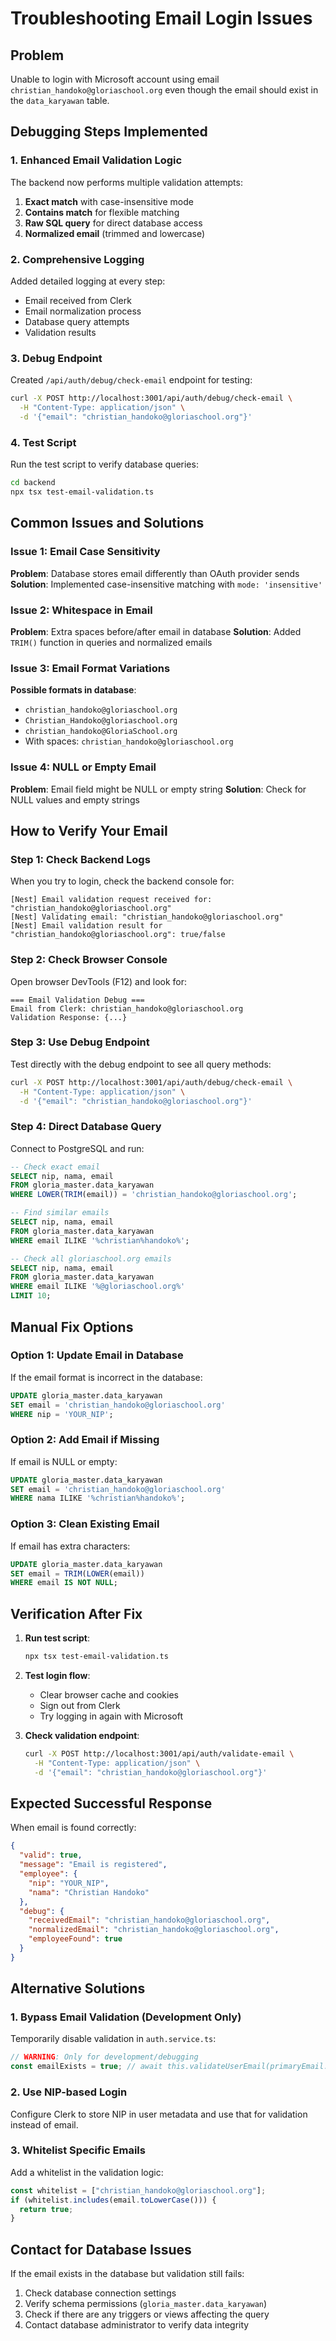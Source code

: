 # Troubleshooting Email Login Issues

## Problem

Unable to login with Microsoft account using email `christian_handoko@gloriaschool.org` even though the email should exist in the `data_karyawan` table.

## Debugging Steps Implemented

### 1. Enhanced Email Validation Logic

The backend now performs multiple validation attempts:

1. **Exact match** with case-insensitive mode
2. **Contains match** for flexible matching
3. **Raw SQL query** for direct database access
4. **Normalized email** (trimmed and lowercase)

### 2. Comprehensive Logging

Added detailed logging at every step:

- Email received from Clerk
- Email normalization process
- Database query attempts
- Validation results

### 3. Debug Endpoint

Created `/api/auth/debug/check-email` endpoint for testing:

```bash
curl -X POST http://localhost:3001/api/auth/debug/check-email \
  -H "Content-Type: application/json" \
  -d '{"email": "christian_handoko@gloriaschool.org"}'
```

### 4. Test Script

Run the test script to verify database queries:

```bash
cd backend
npx tsx test-email-validation.ts
```

## Common Issues and Solutions

### Issue 1: Email Case Sensitivity

**Problem**: Database stores email differently than OAuth provider sends
**Solution**: Implemented case-insensitive matching with `mode: 'insensitive'`

### Issue 2: Whitespace in Email

**Problem**: Extra spaces before/after email in database
**Solution**: Added `TRIM()` function in queries and normalized emails

### Issue 3: Email Format Variations

**Possible formats in database**:

- `christian_handoko@gloriaschool.org`
- `Christian_Handoko@gloriaschool.org`
- `christian_handoko@GloriaSchool.org`
- With spaces: `christian_handoko@gloriaschool.org`

### Issue 4: NULL or Empty Email

**Problem**: Email field might be NULL or empty string
**Solution**: Check for NULL values and empty strings

## How to Verify Your Email

### Step 1: Check Backend Logs

When you try to login, check the backend console for:

```
[Nest] Email validation request received for: "christian_handoko@gloriaschool.org"
[Nest] Validating email: "christian_handoko@gloriaschool.org"
[Nest] Email validation result for "christian_handoko@gloriaschool.org": true/false
```

### Step 2: Check Browser Console

Open browser DevTools (F12) and look for:

```
=== Email Validation Debug ===
Email from Clerk: christian_handoko@gloriaschool.org
Validation Response: {...}
```

### Step 3: Use Debug Endpoint

Test directly with the debug endpoint to see all query methods:

```bash
curl -X POST http://localhost:3001/api/auth/debug/check-email \
  -H "Content-Type: application/json" \
  -d '{"email": "christian_handoko@gloriaschool.org"}'
```

### Step 4: Direct Database Query

Connect to PostgreSQL and run:

```sql
-- Check exact email
SELECT nip, nama, email
FROM gloria_master.data_karyawan
WHERE LOWER(TRIM(email)) = 'christian_handoko@gloriaschool.org';

-- Find similar emails
SELECT nip, nama, email
FROM gloria_master.data_karyawan
WHERE email ILIKE '%christian%handoko%';

-- Check all gloriaschool.org emails
SELECT nip, nama, email
FROM gloria_master.data_karyawan
WHERE email ILIKE '%@gloriaschool.org%'
LIMIT 10;
```

## Manual Fix Options

### Option 1: Update Email in Database

If the email format is incorrect in the database:

```sql
UPDATE gloria_master.data_karyawan
SET email = 'christian_handoko@gloriaschool.org'
WHERE nip = 'YOUR_NIP';
```

### Option 2: Add Email if Missing

If email is NULL or empty:

```sql
UPDATE gloria_master.data_karyawan
SET email = 'christian_handoko@gloriaschool.org'
WHERE nama ILIKE '%christian%handoko%';
```

### Option 3: Clean Existing Email

If email has extra characters:

```sql
UPDATE gloria_master.data_karyawan
SET email = TRIM(LOWER(email))
WHERE email IS NOT NULL;
```

## Verification After Fix

1. **Run test script**:

   ```bash
   npx tsx test-email-validation.ts
   ```

2. **Test login flow**:

   - Clear browser cache and cookies
   - Sign out from Clerk
   - Try logging in again with Microsoft

3. **Check validation endpoint**:
   ```bash
   curl -X POST http://localhost:3001/api/auth/validate-email \
     -H "Content-Type: application/json" \
     -d '{"email": "christian_handoko@gloriaschool.org"}'
   ```

## Expected Successful Response

When email is found correctly:

```json
{
  "valid": true,
  "message": "Email is registered",
  "employee": {
    "nip": "YOUR_NIP",
    "nama": "Christian Handoko"
  },
  "debug": {
    "receivedEmail": "christian_handoko@gloriaschool.org",
    "normalizedEmail": "christian_handoko@gloriaschool.org",
    "employeeFound": true
  }
}
```

## Alternative Solutions

### 1. Bypass Email Validation (Development Only)

Temporarily disable validation in `auth.service.ts`:

```typescript
// WARNING: Only for development/debugging
const emailExists = true; // await this.validateUserEmail(primaryEmail.emailAddress);
```

### 2. Use NIP-based Login

Configure Clerk to store NIP in user metadata and use that for validation instead of email.

### 3. Whitelist Specific Emails

Add a whitelist in the validation logic:

```typescript
const whitelist = ["christian_handoko@gloriaschool.org"];
if (whitelist.includes(email.toLowerCase())) {
  return true;
}
```

## Contact for Database Issues

If the email exists in the database but validation still fails:

1. Check database connection settings
2. Verify schema permissions (`gloria_master.data_karyawan`)
3. Check if there are any triggers or views affecting the query
4. Contact database administrator to verify data integrity
